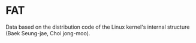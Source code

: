 # FAT
Data based on the distribution code of the Linux kernel's internal structure (Baek Seung-jae, Choi jong-moo).
